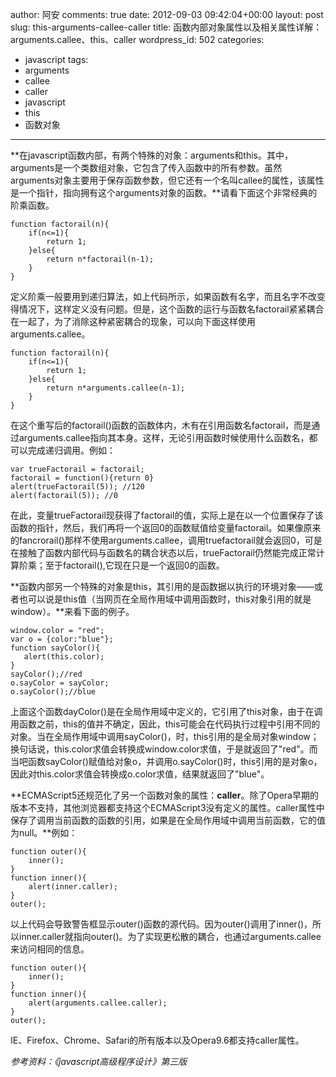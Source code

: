 author: 阿安
comments: true
date: 2012-09-03 09:42:04+00:00
layout: post
slug: this-arguments-callee-caller
title: 函数内部对象属性以及相关属性详解：arguments.callee、this、caller
wordpress_id: 502
categories:
- javascript
tags:
- arguments
- callee
- caller
- javascript
- this
- 函数对象
---

**在javascript函数内部，有两个特殊的对象：arguments和this。其中，arguments是一个类数组对象，它包含了传入函数中的所有参数。虽然arguments对象主要用于保存函数参数，但它还有一个名叫callee的属性，该属性是一个指针，指向拥有这个arguments对象的函数。**请看下面这个非常经典的阶乘函数。

    

    function factorail(n){
        if(n<=1){
            return 1;
        }else{
            return n*factorail(n-1);
        }
    }



<!-- more -->
定义阶乘一般要用到递归算法，如上代码所示，如果函数有名字，而且名字不改变得情况下，这样定义没有问题。但是，这个函数的运行与函数名factorail紧紧耦合在一起了，为了消除这种紧密耦合的现象，可以向下面这样使用arguments.callee。

    

    function factorail(n){
        if(n<=1){
            return 1;
        }else{
            return n*arguments.callee(n-1);
        }
    }




在这个重写后的factorail()函数的函数体内，木有在引用函数名factorail，而是通过arguments.callee指向其本身。这样，无论引用函数时候使用什么函数名，都可以完成递归调用。例如：

    

    var trueFactorail = factorail;
    factorail = function(){return 0}
    alert(trueFactorail(5)); //120
    alert(factorail(5)); //0




在此，变量trueFactorail现获得了factorail的值，实际上是在以一个位置保存了该函数的指针，然后，我们再将一个返回0的函数赋值给变量factorail。如果像原来的fancrorail()那样不使用arguments.callee，调用truefactorail就会返回0，可是在接触了函数内部代码与函数名的耦合状态以后，trueFactorail仍然能完成正常计算阶乘；至于factorail(),它现在只是一个返回0的函数。


**函数内部另一个特殊的对象是this，其引用的是函数据以执行的环境对象——或者也可以说是this值（当网页在全局作用域中调用函数时，this对象引用的就是window）。**来看下面的例子。

    

    window.color = "red";
    var o = {color:"blue"};
    function sayColor(){
       alert(this.color);
    }
    sayColor();//red
    o.sayColor = sayColor;
    o.sayColor();//blue




上面这个函数dayColor()是在全局作用域中定义的，它引用了this对象，由于在调用函数之前，this的值并不确定，因此，this可能会在代码执行过程中引用不同的对象。当在全局作用域中调用sayColor()，时，this引用的是全局对象window；换句话说，this.color求值会转换成window.color求值，于是就返回了"red"。而当吧函数sayColor()赋值给对象o，并调用o.sayColor()时，this引用的是对象o，因此对this.color求值会转换成o.color求值，结果就返回了"blue"。


**ECMAScript5还规范化了另一个函数对象的属性：**caller**。除了Opera早期的版本不支持，其他浏览器都支持这个ECMAScript3没有定义的属性。caller属性中保存了调用当前函数的函数的引用，如果是在全局作用域中调用当前函数，它的值为null。**例如：

    

    function outer(){
        inner();
    }
    function inner(){
        alert(inner.caller);
    }
    outer();




以上代码会导致警告框显示outer()函数的源代码。因为outer()调用了inner()，所以inner.caller就指向outer()。为了实现更松散的耦合，也通过arguments.callee来访问相同的信息。

    

    function outer(){
        inner();
    }
    function inner(){
        alert(arguments.callee.caller);
    }
    outer();




IE、Firefox、Chrome、Safari的所有版本以及Opera9.6都支持caller属性。



_参考资料：《javascript高级程序设计》第三版_



